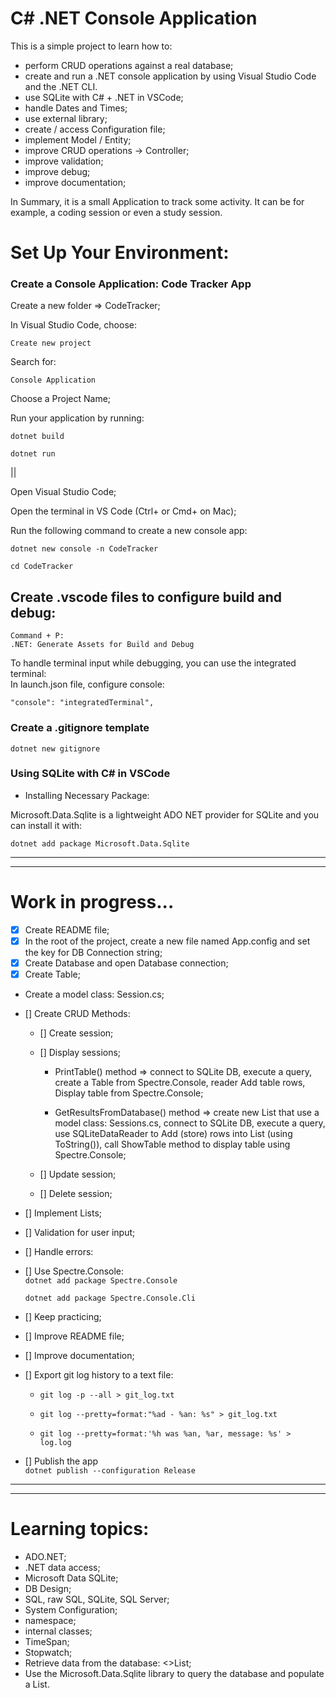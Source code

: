 # C# .NET Console Application

This is a simple project to learn how to:

- perform CRUD operations against a real database;
- create and run a .NET console application by using Visual Studio Code and the .NET CLI.
- use SQLite with C# + .NET in VSCode;
- handle Dates and Times;
- use external library;
- create / access Configuration file;
- implement Model / Entity;
- improve CRUD operations -> Controller;
- improve validation;
- improve debug;
- improve documentation;

In Summary, it is a small Application to track some activity. It can be for example, a coding session or even a study session.

# Set Up Your Environment:

### Create a Console Application: Code Tracker App

Create a new folder => CodeTracker;

In Visual Studio Code, choose:

    Create new project

Search for:

    Console Application

Choose a Project Name;

Run your application by running:

`dotnet build`

`dotnet run`

||

Open Visual Studio Code;

Open the terminal in VS Code (Ctrl+ or Cmd+ on Mac);

Run the following command to create a new console app:

`dotnet new console -n CodeTracker`

`cd CodeTracker`

## Create .vscode files to configure build and debug:

```
Command + P:
.NET: Generate Assets for Build and Debug
```

To handle terminal input while debugging, you can use the integrated terminal:  
 In launch.json file, configure console:

    "console": "integratedTerminal",

### Create a .gitignore template

`dotnet new gitignore`

### Using SQLite with C# in VSCode

- Installing Necessary Package:

Microsoft.Data.Sqlite is a lightweight ADO NET provider for SQLite and you can install it with:

`dotnet add package Microsoft.Data.Sqlite`

---

---

# Work in progress...

- [x] Create README file;
- [x] In the root of the project, create a new file named App.config and set the key for DB Connection string;
- [x] Create Database and open Database connection;
- [x] Create Table;
- Create a model class: Session.cs;
- [] Create CRUD Methods:

  - [] Create session;
  - [] Display sessions;

    - PrintTable() method => connect to SQLite DB, execute a query, create a Table from Spectre.Console, reader Add table rows, Display table from Spectre.Console;

    - GetResultsFromDatabase() method => create new List that use a model class: Sessions.cs, connect to SQLite DB, execute a query, use SQLiteDataReader to Add (store) rows into List (using ToString()), call ShowTable method to display table using Spectre.Console;

  - [] Update session;
  - [] Delete session;

- [] Implement Lists;
- [] Validation for user input;
- [] Handle errors:

- [] Use Spectre.Console:  
  `dotnet add package Spectre.Console`

  `dotnet add package Spectre.Console.Cli`

- [] Keep practicing;
- [] Improve README file;
- [] Improve documentation;

- [] Export git log history to a text file:

  - `git log -p --all > git_log.txt`

  - `git log --pretty=format:"%ad - %an: %s" > git_log.txt`

  - `git log --pretty=format:'%h was %an, %ar, message: %s' > log.log`

- [] Publish the app  
  `dotnet publish --configuration Release`

---

---

# Learning topics:

- ADO.NET;
- .NET data access;
- Microsoft Data SQLite;
- DB Design;
- SQL, raw SQL, SQLite, SQL Server;
- System Configuration;
- namespace;
- internal classes;
- TimeSpan;
- Stopwatch;
- Retrieve data from the database: <>List;
- Use the Microsoft.Data.Sqlite library to query the database and populate a List<Session>.
<!--

git add .

git commit -m " "

git push -u origin main

git log --pretty=format:"%ad - %an: %s" > git_log.txt

git log --pretty=format:'%h was %an, %ar, message: %s' > log.log

-->

<!--

sqlite3

.open codesessions.db

.mode column

.headers on

.tables
sqlite> SELECT * FROM sessions;
INSERT INTO sessions (date, duration) VALUES ('today', 'now');
sqlite>.exit
 -->

<!--


/Users/lilian/Dev/cSharpProjects/CodeTracker/CodeTracker/SessionController.cs(213,51): warning CS8600: Converting null literal or possible null value to non-nullable type. [/Users/lilian/Dev/cSharpProjects/CodeTracker/CodeTracker/CodeTracker.csproj]
/Users/lilian/Dev/cSharpProjects/CodeTracker/CodeTracker/SessionController.cs(216,67): warning CS8604: Possible null reference argument for parameter 's' in 'DateTime DateTime.Parse(string s)'. [/Users/lilian/Dev/cSharpProjects/CodeTracker/CodeTracker/CodeTracker.csproj]
/Users/lilian/Dev/cSharpProjects/CodeTracker/CodeTracker/SessionController.cs(223,53): warning CS8600: Converting null literal or possible null value to non-nullable type. [/Users/lilian/Dev/cSharpProjects/CodeTracker/CodeTracker/CodeTracker.csproj]
/Users/lilian/Dev/cSharpProjects/CodeTracker/CodeTracker/SessionController.cs(226,69): warning CS8604: Possible null reference argument for parameter 's' in 'DateTime DateTime.Parse(string s)'. [/Users/lilian/Dev/cSharpProjects/CodeTracker/CodeTracker/CodeTracker.csproj]


 -->

<!--
01/10=>
To save a database table into a List<> using Microsoft.Data.Sqlite,
- how to connect to an SQLite database, execute a query, and store the results in a List<Sessions> -->

<!--


 // var codeSessions = new List<Session>();

            // string connectionString = "Data Source=codesessions.db";

            // using (var tableCmd = connection.CreateCommand())
            // {

            //     string query =
            //     @"
            //         SELECT *
            //         FROM sessions;
            //     ";

            //     using (var command = new SqliteCommand(query, connection))
            //     using (var reader = command.ExecuteReader())
            //     {
            //         if (reader.HasRows)
            //         {
            //             while (reader.Read())
            //             {
            //                 var item = new Session
            //                 {
            //                     id = reader.GetInt32(0),
            //                     date = reader.GetString(0),
            //                     startTime = reader.GetString(0),
            //                     endTime = reader.GetString(0),
            //                     duration = reader.GetString(0)
            //                 };

            //                 codeSessions.Add(item);

            //                 Console.Write($"{reader["id"]}\t");
            //                 Console.Write($"{reader["date"]}\t");
            //                 Console.Write($"{reader["startTime"]}\t");
            //                 Console.Write($"{reader["endTime"]}\t");
            //                 Console.Write($"{reader["duration"]}\t");
            //                 Console.WriteLine();
            //             }
            //         }
            //         else
            //         {
            //             Console.WriteLine("\n\nNo rows found.\n\n");
            //         }
            //     }


 -->

<!-- Internal error in the debugger.
Exception = System.Net.Sockets.SocketException
Message = Broken pipe
Code = 80004005
at System.Net.Sockets.Socket.Send(ReadOnlySpan`1 buffer, SocketFlags socketFlags)
   at System.IO.Pipes.PipeStream.WriteCore(ReadOnlySpan`1 buffer)
Internal error in the debugger. -->
